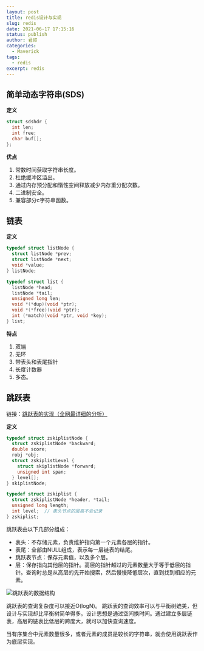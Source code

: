 ```yaml
---
layout: post
title: redis设计与实现
slug: redis
date: 2021-06-17 17:15:16
status: publish
author: 君祁
categories:
  - Maverick
tags:
  - redis
excerpt: redis
---
```


## 简单动态字符串(SDS)

**定义**

```c
struct sdshdr {
  int len;
  int free;
  char buf[];
};
```

**优点**
1. 常数时间获取字符串长度。
2. 杜绝缓冲区溢出。
3. 通过内存预分配和惰性空间释放减少内存重分配次数。
4. 二进制安全。
5. 兼容部分c字符串函数。

## 链表
**定义**

```c
typedef struct listNode {
  struct listNode *prev;
  struct listNode *next;
  void *value;
} listNode;

typedef struct list {
  listNode *head;
  listNode *tail;
  unsigned long len;
  void *(*dup)(void *ptr);
  void *(*free)(void *ptr);
  int (*match)(void *ptr, void *key);
} list;
```

**特点**

1. 双端
2. 无环
3. 带表头和表尾指针
4. 长度计数器
5. 多态。

## 跳跃表
链接：[跳跃表的实现（全网最详细的分析）](https://www.jianshu.com/p/9d8296562806)

**定义**

```c
typedef struct zskiplistNode {
  struct zskiplistNode *backward;
  double score;
  robj *obj;
  struct zskiplistLevel {
    struct skiplistNode *forward;
    unsigned int span;
  } level[];
} skiplistNode;

typedef struct zskiplist {
  struct zskiplistNode *header, *tail;
  unsigned long length;
  int level;  // 表头节点的层高不会记录
} zskiplist;
```

跳跃表由以下几部分组成：
* 表头：不存储元素，负责维护指向第一个元素各层的指针。
* 表尾：全部由NULL组成，表示每一层链表的结尾。
* 跳跃表节点：保存元素值，以及多个层。
* 层：保存指向其他层的指针。高层的指针越过的元素数量大于等于低层的指针。查询时总是从高层的先开始搜索，然后慢慢降低层次，直到找到相应的元素。

![跳跃表的数据结构](https://user-gold-cdn.xitu.io/2019/6/17/16b650948652b4ec?imageView2/0/w/1280/h/960/format/webp/ignore-error/1)

跳跃表的查询复杂度可以接近O(logN)。
跳跃表的查询效率可以与平衡树媲美，但设计与实现却比平衡树简单得多。设计思想是通过空间换时间。通过建立多层链表，高层的链表比低层的跨度大，就可以加快查询速度。

当有序集合中元素数量很多，或者元素的成员是较长的字符串，就会使用跳跃表作为底层实现。

